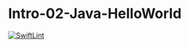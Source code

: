 # Intro-02-Java-HelloWorld

[![SwiftLint](https://github.com/KdenTB/Intro-02-Java-HelloWorld/workflows/SwiftLint/badge.svg)](https://github.com/KdenTB/Intro-02-Java-HelloWorld/actions) 
